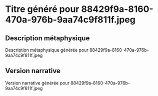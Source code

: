 # Titre généré pour 88429f9a-8160-470a-976b-9aa74c9f811f.jpeg

## Description métaphysique
Description métaphysique générée pour 88429f9a-8160-470a-976b-9aa74c9f811f.jpeg

## Version narrative
Version narrative générée pour 88429f9a-8160-470a-976b-9aa74c9f811f.jpeg
